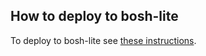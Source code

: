 
## How to deploy to bosh-lite

To deploy to bosh-lite see [these instructions][instructions].

[instructions]: https://github.com/cloudfoundry-incubator/scalable-syslog-release#deploying-scalable-syslog-standalone
